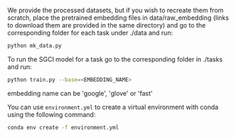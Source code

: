 We provide the processed datasets, but if you wish to recreate them from scratch, place the pretrained embedding files in data/raw_embedding
(links to download them are provided in the same directory) and go to the corresponding folder for each task under ./data and run:

```bash
python mk_data.py 
```

To run the SGCI model for a task go to the corresponding folder in ./tasks and run:

```bash
python train.py --base=<EMBEDDING_NAME>
```
embedding name can be 'google', 'glove' or 'fast'

You can use `environment.yml` to create a virtual environment with conda using the following command:

```bash
conda env create -f environment.yml


